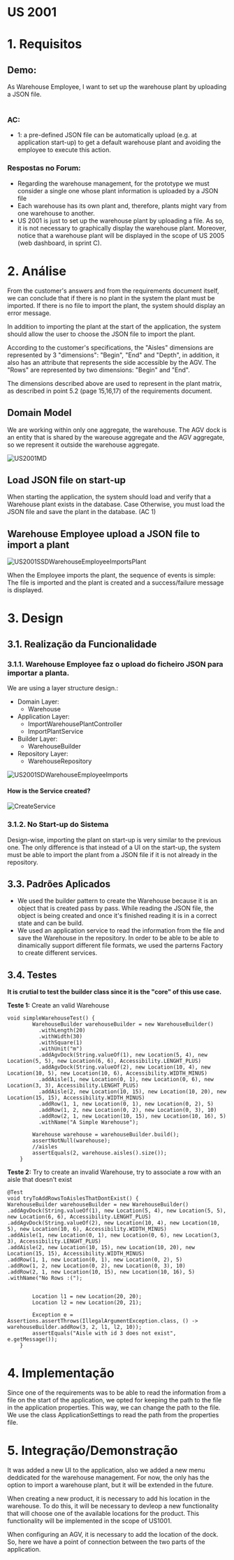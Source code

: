 US 2001
=======================================

# 1. Requisitos

## **Demo:**

As Warehouse Employee, I want to set up the warehouse plant by uploading a JSON file.
<br>
<br>

### **AC:**

* 1: a pre-defined JSON file can be automatically upload (e.g. at application start-up) to get a default warehouse plant
  and avoiding the employee to execute this action.

### **Respostas no Forum:**

- Regarding the warehouse management, for the prototype we must consider a single one whose plant information is
  uploaded by a JSON file
- Each warehouse has its own plant and, therefore, plants might vary from one warehouse to another.
- US 2001 is just to set up the warehouse plant by uploading a file. As so, it is not necessary to graphically display
  the warehouse plant. Moreover, notice that a warehouse plant will be displayed in the scope of US 2005 (web dashboard,
  in sprint C).

# 2. Análise

From the customer's answers and from the requirements document itself, we can conclude that if there is no plant in the
system the plant must be imported. If there is no file to import the plant, the system should display an error message.

In addition to importing the plant at the start of the application, the system should allow the user to choose the JSON
file to import the plant.

According to the customer's specifications, the "Aisles" dimensions are represented by 3 "dimensions": "Begin", "End"
and "Depth", in addition, it also has an attribute that represents the side accessible by the AGV.
The "Rows" are represented by two dimensions: "Begin" and "End".

The dimensions described above are used to represent in the plant matrix, as described in point 5.2 (page 15,16,17) of
the requirements document.

## Domain Model

We are working within only one aggregate, the warehouse. The AGV dock is an entity that is shared by the wareouse
aggregate and the AGV aggregate, so we represent it outside the warehouse aggregate.

![US2001MD](US2001MD.svg)

## Load JSON file on start-up

When starting the application, the system should load and verify that a Warehouse plant exists in the database. Case
Otherwise, you must load the JSON file and save the plant in the database. (AC 1)

## Warehouse Employee upload a JSON file to import a plant

![US2001SSDWarehouseEmployeeImportsPlant](US2001SSDWarehouseEmployeeImports.svg)

When the Employee imports the plant, the sequence of events is simple: The file is imported and the plant is
created and a success/failure message is displayed.

# 3. Design

## 3.1. Realização da Funcionalidade

### 3.1.1. Warehouse Employee faz o upload do ficheiro JSON para importar a planta.

We are using a layer structure design.:

- Domain Layer:
    - Warehouse
- Application Layer:
    - ImportWarehousePlantController
    - ImportPlantService
- Builder Layer:
    - WarehouseBuilder
- Repository Layer:
    - WarehouseRepository

![US2001SDWarehouseEmployeeImports](US2001SDWarehouseEmployeeImports.svg)

#### How is the Service created?

![CreateService](CreateService.svg)

### 3.1.2. No Start-up do Sistema

Design-wise, importing the plant on start-up is very similar to the previous one. The only difference is that instead
of a UI on the start-up, the system must be able to import the plant from a JSON file if it is not already in the
repository.

## 3.3. Padrões Aplicados

- We used the builder pattern to create the Warehouse because it is an object that is created pass by pass. While
  reading the JSON file, the object is being created and once it's finished reading it is in a correct state and can be
  build.
- We used an application service to read the information from the file and save the Warehouse in the repository. In
  order to be able to be able to dinamically support different file formats, we used the parterns Factory to create
  different services.

## 3.4. Testes

**It is crutial to test the builder class since it is the "core" of this use case.**


**Teste 1:** Create an valid Warehouse

```
void simpleWarehouseTest() {
        WarehouseBuilder warehouseBuilder = new WarehouseBuilder()
          .withLength(20)
          .withWidth(30)
          .withSquare(1)
          .withUnit("m")
          .addAgvDock(String.valueOf(1), new Location(5, 4), new Location(5, 5), new Location(6, 6), Accessibility.LENGHT_PLUS)
          .addAgvDock(String.valueOf(2), new Location(10, 4), new Location(10, 5), new Location(10, 6), Accessibility.WIDTH_MINUS)
          .addAisle(1, new Location(0, 1), new Location(0, 6), new Location(3, 3), Accessibility.LENGHT_PLUS)
          .addAisle(2, new Location(10, 15), new Location(10, 20), new Location(15, 15), Accessibility.WIDTH_MINUS)
          .addRow(1, 1, new Location(0, 1), new Location(0, 2), 5)
          .addRow(1, 2, new Location(0, 2), new Location(0, 3), 10)
          .addRow(2, 1, new Location(10, 15), new Location(10, 16), 5)
          .withName("A Simple Warehouse");

        Warehouse warehouse = warehouseBuilder.build();
        assertNotNull(warehouse);
        //aisles
        assertEquals(2, warehouse.aisles().size());
    }
```

**Teste 2:** Try to create an invalid Warehouse, try to associate a row with an aisle that doesn't exist

```
@Test
void tryToAddRowsToAislesThatDontExist() {
WarehouseBuilder warehouseBuilder = new WarehouseBuilder()
.addAgvDock(String.valueOf(1), new Location(5, 4), new Location(5, 5), new Location(6, 6), Accessibility.LENGHT_PLUS)
.addAgvDock(String.valueOf(2), new Location(10, 4), new Location(10, 5), new Location(10, 6), Accessibility.WIDTH_MINUS)
.addAisle(1, new Location(0, 1), new Location(0, 6), new Location(3, 3), Accessibility.LENGHT_PLUS)
.addAisle(2, new Location(10, 15), new Location(10, 20), new Location(15, 15), Accessibility.WIDTH_MINUS)
.addRow(1, 1, new Location(0, 1), new Location(0, 2), 5)
.addRow(1, 2, new Location(0, 2), new Location(0, 3), 10)
.addRow(2, 1, new Location(10, 15), new Location(10, 16), 5)
.withName("No Rows :(");


        Location l1 = new Location(20, 20);
        Location l2 = new Location(20, 21);

        Exception e = Assertions.assertThrows(IllegalArgumentException.class, () -> warehouseBuilder.addRow(3, 2, l1, l2, 10));
        assertEquals("Aisle with id 3 does not exist", e.getMessage());
    }
```

# 4. Implementação

Since one of the requirements was to be able to read the information from a file on the start of the application, we
opted for keeping the path to the file in the application properties. This way, we can change the path to the file. We
use the class ApplicationSettings to read the path from the properties file.

# 5. Integração/Demonstração

It was added a new UI to the application, also we added a new menu deddicated for the warehouse management. For now, the
only has the option to import a warehouse plant, but it will be extended in the future.

When creating a new product, it is necessary to add his location in the warehouse. To do this, it will be necessary to
devleop a new functionality that will choose one of the available locations for the product. This functionality will be
implemented in the scope of US1001.

When configuring an AGV, it is necessary to add the location of the dock. So, here we have a point of connection
between the two parts of the application.

